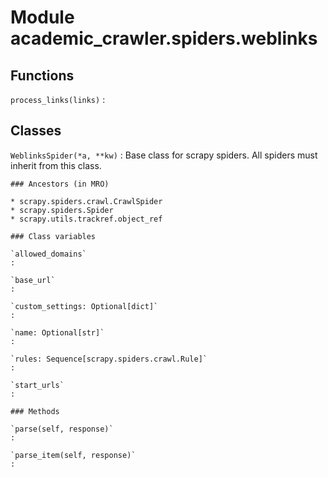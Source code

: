 Module academic_crawler.spiders.weblinks
========================================

Functions
---------

    
`process_links(links)`
:   

Classes
-------

`WeblinksSpider(*a, **kw)`
:   Base class for scrapy spiders. All spiders must inherit from this
    class.

    ### Ancestors (in MRO)

    * scrapy.spiders.crawl.CrawlSpider
    * scrapy.spiders.Spider
    * scrapy.utils.trackref.object_ref

    ### Class variables

    `allowed_domains`
    :

    `base_url`
    :

    `custom_settings: Optional[dict]`
    :

    `name: Optional[str]`
    :

    `rules: Sequence[scrapy.spiders.crawl.Rule]`
    :

    `start_urls`
    :

    ### Methods

    `parse(self, response)`
    :

    `parse_item(self, response)`
    :